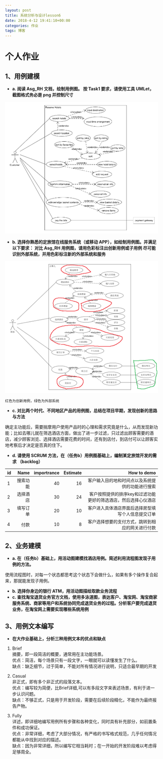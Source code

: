 ```yaml
---
layout: post
title: 系统分析与设计lesson6
date: 2018-4-12 19:41:10+00:00
categories: 作业
tags: 博客
---
```


# 个人作业

## 1、用例建模  
 - **a. 阅读 Asg_RH 文档，绘制用例图。 按 Task1 要求，请使用工具 UMLet，截图格式务必是 png 并控制尺寸**

 ![Alt text](https://raw.githubusercontent.com/CWmaxwell/test_git2/master/picture/hw3/pic1.png)

 - **b. 选择你熟悉的定旅馆在线服务系统（或移动 APP），如绘制用例图。并满足以下要求：  对比 Asg_RH 用例图，请用色彩标注出创新用例或子用例  尽可能识别外部系统，并用色彩标注新的外部系统和服务**

 ![Alt text](https://raw.githubusercontent.com/CWmaxwell/test_git2/master/picture/hw3/pic3.png)

    红色为创新用例，绿色为外部系统
 - **c. 对比两个时代、不同地区产品的用例图，总结在项目早期，发现创新的思路与方法**  

确定主功能后，需要揣摩用户使用产品时的心理和需求究竟是什么，从而发现新功能；比如去哪儿就在筛选酒店方面，做出了进一步过滤，只过滤出顾客需要的酒店，减少顾客浏览、选择酒店需要花费的时间，还有到店付，到店付可以让顾客实地考察后才决定是否真的住下。
 - **d. 请使用 SCRUM 方法，在（任务b）用例图基础上，编制某定旅馆开发的需求 （backlog）**

|id      |Name        |importrance |Estimate    |How to demo  |
| ------ |---------:  |---------:  |--------:   |---------:   |
|1       |搜索功能     |   40       |16          |客户输入目的地和时间点以及系统提供的功能进行搜索
|2       |选择酒店     |   30       |24          |客户按照提供的排序key和过滤功能更好的筛选酒店，然后选择心仪酒店
|3       |填写订单     |   20       |10          |客户进入具体酒店界面后选择房型填写个人信息提交订单
|4       |付款         |   10       |8           |客户选择想要的支付方式，跳转到相应的网关进行付款

## 2、业务建模
 - **a. 在（任务b）基础上，用活动图建模找酒店用例。简述利用流程图发现子用例的方法。**

使用流程图时，对每一个状态都思考这个状态下会做什么，如果有多个操作复合起来，那就能发现子用例。
 - **b. 选择你身边的银行 ATM，用活动图描绘取款业务流程**
 - **c. 查找淘宝退货业务官方文档，使用多泳道图，表达客户、淘宝网、淘宝商家服务系统、商家等用户和系统协同完成退货业务的过程。分析客户要完成退货业务，在淘宝网上需要实现哪些系统用例**

## 3、用例文本编写
 - **在大作业基础上，分析三种用例文本的优点和缺点**

1. Brief  
摘要，即一段简洁的概要，通常用在主功能场景。  
优点：简洁，每个场景只有一段文字，一眼就可以读懂发生了什么。  
缺点：缺乏细节，过于简单，不能对所有情况进行说明，只适合最早期的开发

2. Casual  
非正式，即有多个非正式的段落文本。  
优点：编写较为简便，比Brief详细,可以有多段文字来表述场景，有利于进一步认识问题。   
缺点：不够正式，只是用于开发阶段，需要在后续阶段精化，不能作为最终报告产物。

3. Fully  
详述，即详细地编写用例所有步骤和各种变化，同时具有补充部分，如前置条件和成功保证。  
优点：非常详细，考虑了大部分情况，有严格的书写格式规范，几乎任何情况都能从中找到对应的描述。  
缺点：因为非常详细，所以编写它相当耗时；在一开始的开发阶段难以考虑得足够周全。